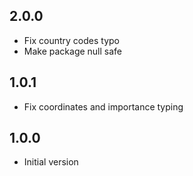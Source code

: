 ## 2.0.0

- Fix country codes typo
- Make package null safe

## 1.0.1

- Fix coordinates and importance typing

## 1.0.0

- Initial version
